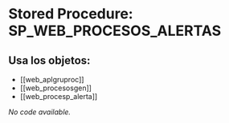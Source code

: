 # Stored Procedure: SP_WEB_PROCESOS_ALERTAS

## Usa los objetos:
- [[web_aplgruproc]]
- [[web_procesosgen]]
- [[web_procesp_alerta]]

*No code available.*
